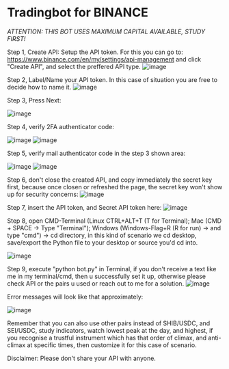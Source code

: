 # Tradingbot for BINANCE 
*ATTENTION: THIS BOT USES MAXIMUM CAPITAL AVAILABLE, STUDY FIRST!* 

Step 1, Create API: Setup the API token. For this you can go to: https://www.binance.com/en/my/settings/api-management and click "Create API", and select the preffered API type.
![image](https://github.com/LGLahdo/trading-bot-sei-usdc-and-shib-usdc-daily-revenue-binance/assets/62791047/7c28672e-9668-4a5c-b4e4-0cee66d34e99)


Step 2, Label/Name your API token. In this case of situation you are free to decide how to name it.
![image](https://github.com/LGLahdo/trading-bot-sei-usdc-and-shib-usdc-daily-revenue-binance/assets/62791047/ea2eff3c-0104-465b-a040-f70d081e0679)


Step 3, Press Next:

![image](https://github.com/LGLahdo/trading-bot-sei-usdc-and-shib-usdc-daily-revenue-binance/assets/62791047/3b1425c6-9cd6-4a09-b4c0-23f453b3d771)

Step 4, verify 2FA authenticator code:

![image](https://github.com/LGLahdo/trading-bot-sei-usdc-and-shib-usdc-daily-revenue-binance/assets/62791047/ac8775b0-b559-416a-9c50-e534367a91cc)
![image](https://github.com/LGLahdo/trading-bot-sei-usdc-and-shib-usdc-daily-revenue-binance/assets/62791047/37fe9e37-646d-432a-acda-d946417dbee0)

Step 5,  verify mail authenticator code in the step 3 shown area:

![image](https://github.com/LGLahdo/trading-bot-sei-usdc-and-shib-usdc-daily-revenue-binance/assets/62791047/28aea63d-90c9-4a29-8414-78205eaa2bee)
![image](https://github.com/LGLahdo/trading-bot-sei-usdc-and-shib-usdc-daily-revenue-binance/assets/62791047/c478a7ca-6f66-4264-9ad7-96956291edfa)

Step 6, don't close the created API, and copy immediately the secret key first, because once closen or refreshed the page, the secret key won't show up for security concerns:
![image](https://github.com/LGLahdo/trading-bot-sei-usdc-and-shib-usdc-daily-revenue-binance/assets/62791047/e6d04f8e-4ab8-4838-a1f3-aa6bd15958ef)

Step 7, insert the API token, and Secret API token here:
![image](https://github.com/LGLahdo/trading-bot-sei-usdc-and-shib-usdc-daily-revenue-binance/assets/62791047/0cf91df7-4a59-4256-a5d7-a9c5bf18b1bd)

Step 8, open CMD-Terminal (Linux CTRL+ALT+T (T for Terminal); Mac (CMD + SPACE -> Type "Terminal"); Windows (Windows-Flag+R (R for run) -> and type "cmd") -> cd directory, in this kind of scenario we cd desktop, save/export the Python file to your desktop or source you'd cd into.

![image](https://github.com/LGLahdo/trading-bot-sei-usdc-and-shib-usdc-daily-revenue-binance/assets/62791047/75367440-5a93-4b6e-ac20-740113633d0c)


Step 9, execute "python bot.py" in Terminal, if you don't receive a text like me in my terminal/cmd, then u successfully set it up, otherwise please check API or the pairs u used or reach out to me for a solution.
![image](https://github.com/LGLahdo/trading-bot-sei-usdc-and-shib-usdc-daily-revenue-binance/assets/62791047/f696cd32-6172-4026-bbc8-06a85ba5d264)

Error messages will look like that approximately:

![image](https://github.com/LGLahdo/trading-bot-sei-usdc-and-shib-usdc-daily-revenue-binance/assets/62791047/cded3394-68f5-4492-b003-c4a84474b934)

Remember that you can also use other pairs instead of SHIB/USDC, and SEI/USDC, study indicators, watch lowest peak at the day, and highest, if you recognise a trustful instrument which has that order of climax, and anti-climax at specific times, then customize it for this case of scenario.

Disclaimer: Please don't share your API with anyone.

